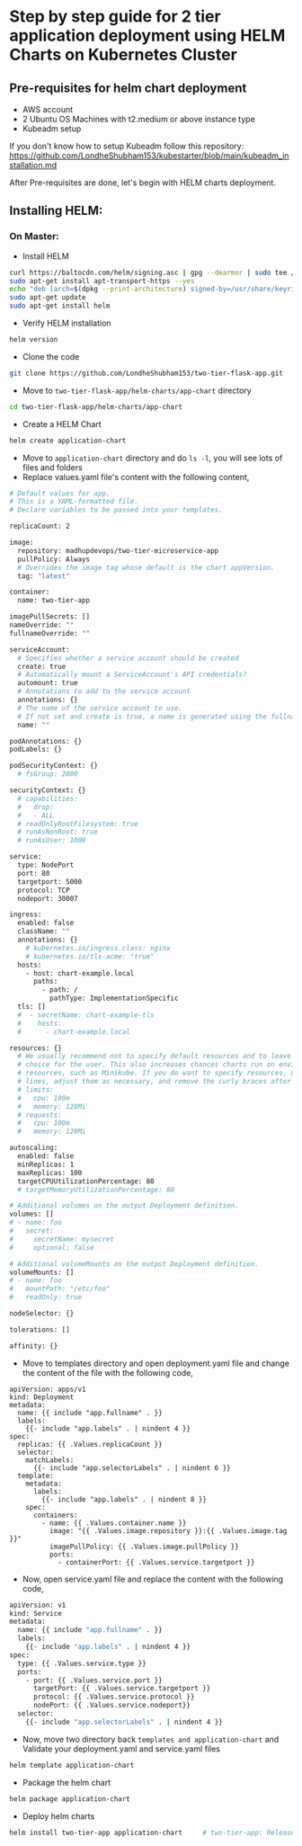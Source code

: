 # Step by step guide for 2 tier application deployment using HELM Charts on Kubernetes Cluster

## Pre-requisites for helm chart deployment
- AWS account
- 2 Ubuntu OS Machines with t2.medium or above instance type
- Kubeadm setup

If you don't know how to setup Kubeadm follow this repository: https://github.com/LondheShubham153/kubestarter/blob/main/kubeadm_installation.md

After Pre-requisites are done, let's begin with HELM charts deployment.

## Installing HELM:
### On Master:
- Install HELM
```bash
curl https://baltocdn.com/helm/signing.asc | gpg --dearmor | sudo tee /usr/share/keyrings/helm.gpg > /dev/null
sudo apt-get install apt-transport-https --yes
echo "deb [arch=$(dpkg --print-architecture) signed-by=/usr/share/keyrings/helm.gpg] https://baltocdn.com/helm/stable/debian/ all main" | sudo tee /etc/apt/sources.list.d/helm-stable-debian.list
sudo apt-get update
sudo apt-get install helm
```
- Verify HELM installation
```bash
helm version
```
- Clone the code
```bash
git clone https://github.com/LondheShubham153/two-tier-flask-app.git
```
- Move to `two-tier-flask-app/helm-charts/app-chart` directory
```bash
cd two-tier-flask-app/helm-charts/app-chart
```
- Create a HELM Chart
```bash
helm create application-chart
```
- Move to `application-chart` directory and do `ls -l`, you will see lots of files and folders
- Replace values.yaml file's content with the following content,
```bash
# Default values for app.
# This is a YAML-formatted file.
# Declare variables to be passed into your templates.

replicaCount: 2

image:
  repository: madhupdevops/two-tier-microservice-app
  pullPolicy: Always
  # Overrides the image tag whose default is the chart appVersion.
  tag: "latest"

container:
  name: two-tier-app

imagePullSecrets: []
nameOverride: ""
fullnameOverride: ""

serviceAccount:
  # Specifies whether a service account should be created
  create: true
  # Automatically mount a ServiceAccount's API credentials?
  automount: true
  # Annotations to add to the service account
  annotations: {}
  # The name of the service account to use.
  # If not set and create is true, a name is generated using the fullname template
  name: ""

podAnnotations: {}
podLabels: {}

podSecurityContext: {}
  # fsGroup: 2000

securityContext: {}
  # capabilities:
  #   drop:
  #   - ALL
  # readOnlyRootFilesystem: true
  # runAsNonRoot: true
  # runAsUser: 1000

service:
  type: NodePort
  port: 80
  targetport: 5000
  protocol: TCP
  nodeport: 30007

ingress:
  enabled: false
  className: ""
  annotations: {}
    # kubernetes.io/ingress.class: nginx
    # kubernetes.io/tls-acme: "true"
  hosts:
    - host: chart-example.local
      paths:
        - path: /
          pathType: ImplementationSpecific
  tls: []
  #  - secretName: chart-example-tls
  #    hosts:
  #      - chart-example.local

resources: {}
  # We usually recommend not to specify default resources and to leave this as a conscious
  # choice for the user. This also increases chances charts run on environments with little
  # resources, such as Minikube. If you do want to specify resources, uncomment the following
  # lines, adjust them as necessary, and remove the curly braces after 'resources:'.
  # limits:
  #   cpu: 100m
  #   memory: 128Mi
  # requests:
  #   cpu: 100m
  #   memory: 128Mi

autoscaling:
  enabled: false
  minReplicas: 1
  maxReplicas: 100
  targetCPUUtilizationPercentage: 80
  # targetMemoryUtilizationPercentage: 80

# Additional volumes on the output Deployment definition.
volumes: []
# - name: foo
#   secret:
#     secretName: mysecret
#     optional: false

# Additional volumeMounts on the output Deployment definition.
volumeMounts: []
# - name: foo
#   mountPath: "/etc/foo"
#   readOnly: true

nodeSelector: {}

tolerations: []

affinity: {}
```
- Move to templates directory and open deployment.yaml file and change the content of the file with the following code,
```
apiVersion: apps/v1
kind: Deployment
metadata:
  name: {{ include "app.fullname" . }}
  labels:
    {{- include "app.labels" . | nindent 4 }}
spec:
  replicas: {{ .Values.replicaCount }}
  selector:
    matchLabels:
      {{- include "app.selectorLabels" . | nindent 6 }}
  template:
    metadata:
      labels:
        {{- include "app.labels" . | nindent 8 }}
    spec:
      containers:
        - name: {{ .Values.container.name }}
          image: "{{ .Values.image.repository }}:{{ .Values.image.tag }}"
          imagePullPolicy: {{ .Values.image.pullPolicy }}
          ports:
            - containerPort: {{ .Values.service.targetport }}
```
- Now, open service.yaml file and replace the content with the following code,
```bash
apiVersion: v1
kind: Service
metadata:
  name: {{ include "app.fullname" . }}
  labels:
    {{- include "app.labels" . | nindent 4 }}
spec:
  type: {{ .Values.service.type }}
  ports:
    - port: {{ .Values.service.port }}
      targetPort: {{ .Values.service.targetport }}
      protocol: {{ .Values.service.protocol }}
      nodePort: {{ .Values.service.nodeport}}
  selector:
    {{- include "app.selectorLabels" . | nindent 4 }}
```
- Now, move two directory back `templates and application-chart` and Validate your deployment.yaml and service.yaml files
```bash
helm template application-chart
```
- Package the helm chart
```bash
helm package application-chart
```
- Deploy helm charts
```bash
helm install two-tier-app application-chart     # two-tier-app: Release Name, application-chart: chart name.

